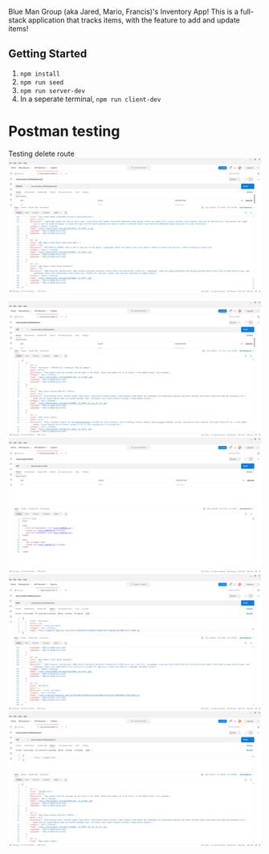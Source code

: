 Blue Man Group (aka Jared, Mario, Francis)'s Inventory App!
This is a full-stack application that tracks items, with the feature to add and update items!

## Getting Started

1. `npm install`
2. `npm run seed`
3. `npm run server-dev`
4. In a seperate terminal, `npm run client-dev`


# Postman testing

Testing delete route
![](DELETE-request-deleting-item.png)


![](GET-request-all-items.png)
![](GET-request-to-localhost-3000.png)
![](POST-request-adding-a-new-item.png)
![](PUT-request-updating-item.png)
